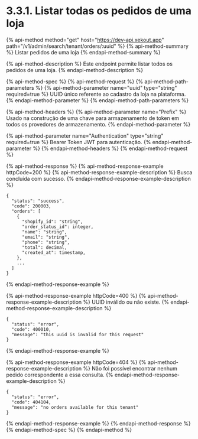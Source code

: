 # 3.3.1. Listar todas os pedidos de uma loja

{% api-method method="get" host="https://dev-api.xekout.app" path="/v1/admin/search/tenant/orders/:uuid" %}
{% api-method-summary %}
Listar pedidos de uma loja
{% endapi-method-summary %}

{% api-method-description %}
Este endpoint permite listar todos os pedidos de uma loja.
{% endapi-method-description %}

{% api-method-spec %}
{% api-method-request %}
{% api-method-path-parameters %}
{% api-method-parameter name="uuid" type="string" required=true %}
UUID único referente ao cadastro da loja na plataforma.
{% endapi-method-parameter %}
{% endapi-method-path-parameters %}

{% api-method-headers %}
{% api-method-parameter name="Prefix" %}
Usado na construção de uma chave para armazenamento de token em todos os provedores de armazenamento.
{% endapi-method-parameter %}

{% api-method-parameter name="Authentication" type="string" required=true %}
Bearer Token JWT para autenticação.
{% endapi-method-parameter %}
{% endapi-method-headers %}
{% endapi-method-request %}

{% api-method-response %}
{% api-method-response-example httpCode=200 %}
{% api-method-response-example-description %}
Busca concluída com sucesso.
{% endapi-method-response-example-description %}

```text
{
  "status": "success",
  "code": 200003,
  "orders": [
    {
      "shopify_id": "string",
      "order_status_id": integer,
      "name": "string",
      "email": "string",
      "phone": "string",
      "total": decimal,
      "created_at": timestamp,
    },
    ...
  ]
}
```
{% endapi-method-response-example %}

{% api-method-response-example httpCode=400 %}
{% api-method-response-example-description %}
UUID inválido ou não existe.
{% endapi-method-response-example-description %}

```text
{
  "status": "error",
  "code": 400010,
  "message": "this uuid is invalid for this request"
}
```
{% endapi-method-response-example %}

{% api-method-response-example httpCode=404 %}
{% api-method-response-example-description %}
Não foi possível encontrar nenhum pedido correspondente a essa consulta.
{% endapi-method-response-example-description %}

```text
{
  "status": "error",
  "code": 404104,
  "message": "no orders available for this tenant"
}
```
{% endapi-method-response-example %}
{% endapi-method-response %}
{% endapi-method-spec %}
{% endapi-method %}


